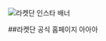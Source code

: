 ![라켓단 인스타 배너](https://github.com/user-attachments/assets/113d8162-bfc7-4e45-bfc3-4b72f0d4a986)

##라켓단 공식 홈페이지
아아아
